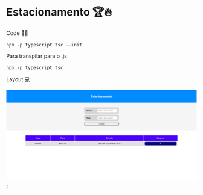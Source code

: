 # Estacionamento 🏆🔥

Code 👨‍💻

    npx -p typescript tsc --init

Para transpilar para o .js

    npx -p typescript tsc

Layout 💻

![Layout Desktop](./desktop1.png);